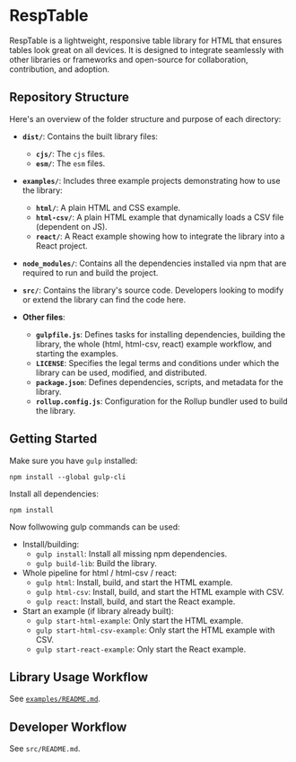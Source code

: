 # RespTable

RespTable is a lightweight, responsive table library for HTML that ensures tables look great on all devices. It is designed to integrate seamlessly with other libraries or frameworks and open-source for collaboration, contribution, and adoption.

## Repository Structure

Here's an overview of the folder structure and purpose of each directory:

- **`dist/`**: Contains the built library files:
  - **`cjs/`**: The `cjs` files.
  - **`esm/`**: The `esm` files.
- **`examples/`**: Includes three example projects demonstrating how to use the library:
  - **`html/`**: A plain HTML and CSS example.
  - **`html-csv/`**: A plain HTML example that dynamically loads a CSV file (dependent on JS).
  - **`react/`**: A React example showing how to integrate the library into a React project.
- **`node_modules/`**: Contains all the dependencies installed via npm that are required to run and build the project.
- **`src/`**: Contains the library's source code. Developers looking to modify or extend the library can find the code here.

- **Other files**:
  - **`gulpfile.js`**: Defines tasks for installing dependencies, building the library, the whole (html, html-csv, react) example workflow, and starting the examples.
  - **`LICENSE`**: Specifies the legal terms and conditions under which the library can be used, modified, and distributed.
  - **`package.json`**: Defines dependencies, scripts, and metadata for the library.
  - **`rollup.config.js`**: Configuration for the Rollup bundler used to build the library.

## Getting Started
Make sure you have `gulp` installed:

```
npm install --global gulp-cli
```

Install all dependencies:
```
npm install
```

Now follwowing gulp commands can be used:
- Install/building:
    - `gulp install`: Install all missing npm dependencies.
    - `gulp build-lib`: Build the library.
- Whole pipeline for html / html-csv / react:
    - `gulp html`: Install, build, and start the HTML example.
    - `gulp html-csv`: Install, build, and start the HTML example with CSV.
    - `gulp react`: Install, build, and start the React example.
- Start an example (if library already built):
    - `gulp start-html-example`: Only start the HTML example.
    - `gulp start-html-csv-example`: Only start the HTML example with CSV.
    - `gulp start-react-example`: Only start the React example.

## Library Usage Workflow
See [`examples/README.md`](https://github.com/milos-globocki/RespTable/blob/main/examples/README.md).


## Developer Workflow
See `src/README.md`.


